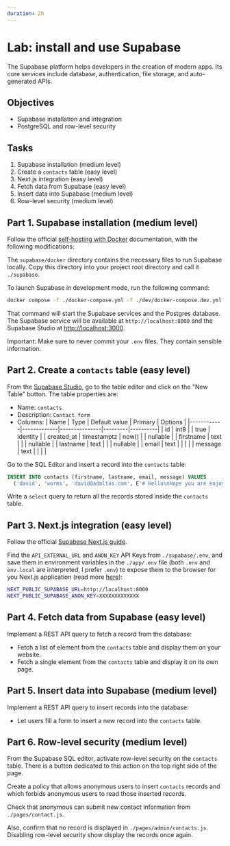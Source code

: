 ```yaml
---
duration: 2h
---
```


# Lab: install and use Supabase

The Supabase platform helps developers in the creation of modern apps. Its core services include database, authentication, file storage, and auto-generated APIs.

## Objectives

- Supabase installation and integration
- PostgreSQL and row-level security

## Tasks

1. Supabase installation (medium level)
2. Create a `contacts` table (easy level)
3. Next.js integration (easy level)
4. Fetch data from Supabase (easy level)
5. Insert data into Supabase (medium level)
6. Row-level security (medium level)

## Part 1. Supabase installation (medium level)

Follow the official [self-hosting with Docker](https://supabase.com/docs/guides/hosting/docker) documentation, with the following modifications:

The `supabase/docker` directory contains the necessary files to run Supabase locally. Copy this directory into your project root directory and call it `./supabase`.

To launch Supabase in development mode, run the following command:

```bash
docker compose -f ./docker-compose.yml -f ./dev/docker-compose.dev.yml up
```

That command will start the Supabase services and the Postgres database. The Supabase service will be available at `http://localhost:8000` and the Supabase Studio at <http://localhost:3000>.

Important: Make sure to never commit your `.env` files. They contain sensible information.

## Part 2. Create a `contacts` table (easy level)

From the [Supabase Studio](http://localhost:3001), go to the table editor and click on the "New Table" button. The table properties are:

- Name: `contacts`
- Description: `Contact form`
- Columns:
  | Name       | Type        | Default value | Primary | Options  |
  |------------|-------------|---------------|---------|----------|
  | id         | int8        |               | true    | identity |
  | created_at | timestamptz | now()         |         | nullable |
  | firstname  | text        |               |         | nullable |
  | lastname   | text        |               |         | nullable |
  | email      | text        |               |         |          |
  | message    | text        |               |         |          |

Go to the SQL Editor and insert a record into the `contacts` table:

```sql
INSERT INTO contacts (firstname, lastname, email, message) VALUES
  ('david', 'worms', 'david@adaltas.com', E'# Hello\nHope you are enjoying the course.');
```

Write a `select` query to return all the records stored inside the `contacts` table.

## Part 3. Next.js integration (easy level)

Follow the official [Supabase Next.js guide](https://supabase.com/docs/guides/with-nextjs).

Find the `API_EXTERNAL_URL` and `ANON_KEY` API Keys from `./supabase/.env`, and save them in environment variables in the `./app/.env` file (both `.env` and `env.local` are interpreted, I prefer `.env`) to expose them to the browser for you Next.js application (read more [here](https://nextjs.org/docs/basic-features/environment-variables#exposing-environment-variables-to-the-browser)):

   ```bash
   NEXT_PUBLIC_SUPABASE_URL=http://localhost:8000
   NEXT_PUBLIC_SUPABASE_ANON_KEY=XXXXXXXXXXXXX
   ```

## Part 4. Fetch data from Supabase (easy level)

Implement a REST API query to fetch a record from the database:

- Fetch a list of element from the `contacts` table and display them on your website.
- Fetch a single element from the `contacts` table and display it on its own page.

## Part 5. Insert data into Supabase (medium level)

Implement a REST API query to insert records into the database:

- Let users fill a form to insert a new record into the `contacts` table.

## Part 6. Row-level security (medium level)

From the Supabase SQL editor, activate row-level security on the `contacts` table. There is a button dedicated to this action on the top right side of the page.

Create a policy that allows anonymous users to insert `contacts` records and which forbids anonymous users to read those inserted records.

Check that anonymous can submit new contact information from `./pages/contact.js`.

Also, confirm that no record is displayed in `./pages/admin/contacts.js`. Disabling row-level security show display the records once again.
